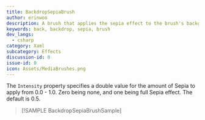 ```yaml
---
title: BackdropSepiaBrush
author: erinwoo  
description: A brush that applies the sepia effect to the brush's background
keywords: back, backdrop, sepia, brush
dev_langs:
  - csharp
category: Xaml
subcategory: Effects
discussion-id: 0
issue-id: 0
icon: Assets/MediaBrushes.png
---
```

The `Intensity` property specifies a double value for the amount of Sepia to apply from 0.0 - 1.0. Zero being none, and one being full Sepia effect. The default is 0.5.
> [!SAMPLE BackdropSepiaBrushSample]
